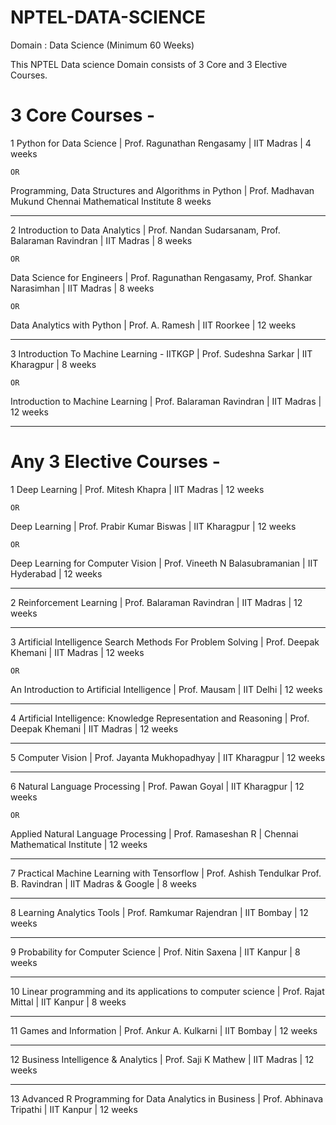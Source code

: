# NPTEL-DATA-SCIENCE
Domain : Data Science (Minimum 60 Weeks)

This NPTEL Data science Domain consists of 3 Core and 3 Elective Courses.

# 3 Core Courses - 

1	Python for Data Science	| Prof. Ragunathan Rengasamy	| IIT Madras	| 4 weeks

    OR
   
  Programming, Data Structures and Algorithms in Python | Prof. Madhavan Mukund	Chennai Mathematical Institute	8 weeks

-------------------------------------------------------------------------------------------------------------------------------------
2	Introduction to Data Analytics	| Prof. Nandan Sudarsanam, Prof. Balaraman Ravindran	| IIT Madras |	8 weeks

    OR
   
  Data Science for Engineers	| Prof. Ragunathan Rengasamy, Prof. Shankar Narasimhan	| IIT Madras	| 8 weeks
  
    OR
  
  Data Analytics with Python	| Prof. A. Ramesh	| IIT Roorkee	| 12 weeks

 --------------------------------------------------------------------------------------------------------------------------------------- 

3	Introduction To Machine Learning - IITKGP	| Prof. Sudeshna Sarkar	| IIT Kharagpur |	8 weeks

    OR
    
   Introduction to Machine Learning	| Prof. Balaraman Ravindran	| IIT Madras |	12 weeks
   
-----------------------------------------------------------------------------------------------------------------------------------------------

# Any 3 Elective Courses - 

1	Deep Learning	| Prof. Mitesh Khapra	| IIT Madras	| 12 weeks

    OR

Deep Learning	| Prof. Prabir Kumar Biswas	| IIT Kharagpur	| 12 weeks

    OR

Deep Learning for Computer Vision	| Prof. Vineeth N Balasubramanian	| IIT Hyderabad	| 12 weeks

-----------------------------------------------------------------------------------------------------------------------------------------------

2	Reinforcement Learning	| Prof. Balaraman Ravindran |	IIT Madras	| 12 weeks

-----------------------------------------------------------------------------------------------------------------------------------------------

3	Artificial Intelligence Search Methods For Problem Solving	| Prof. Deepak Khemani	| IIT Madras	| 12 weeks

    OR

An Introduction to Artificial Intelligence	| Prof. Mausam	| IIT Delhi	| 12 weeks

-----------------------------------------------------------------------------------------------------------------------------------------------

4	Artificial Intelligence: Knowledge Representation and Reasoning	| Prof. Deepak Khemani	| IIT Madras	| 12 weeks

-----------------------------------------------------------------------------------------------------------------------------------------------	

5		Computer Vision	| Prof. Jayanta Mukhopadhyay	| IIT Kharagpur	| 12 weeks

-----------------------------------------------------------------------------------------------------------------------------------------------

6		Natural Language Processing	| Prof. Pawan Goyal	| IIT Kharagpur	| 12 weeks
	
	OR
 
Applied Natural Language Processing	| Prof. Ramaseshan R	| Chennai Mathematical Institute	| 12 weeks

-----------------------------------------------------------------------------------------------------------------------------------------------

7		Practical Machine Learning with Tensorflow	| Prof. Ashish Tendulkar Prof. B. Ravindran	| IIT Madras & Google	| 8 weeks

-----------------------------------------------------------------------------------------------------------------------------------------------

8		Learning Analytics Tools	| Prof. Ramkumar Rajendran	| IIT Bombay	| 12 weeks

-----------------------------------------------------------------------------------------------------------------------------------------------

9		Probability for Computer Science	| Prof. Nitin Saxena	| IIT Kanpur	| 8 weeks

-----------------------------------------------------------------------------------------------------------------------------------------------	

10		Linear programming and its applications to computer science | Prof. Rajat Mittal	| IIT Kanpur	| 8 weeks	

-----------------------------------------------------------------------------------------------------------------------------------------------

11		Games and Information	| Prof. Ankur A. Kulkarni	| IIT Bombay	| 12 weeks	

-----------------------------------------------------------------------------------------------------------------------------------------------

12		Business Intelligence & Analytics	| Prof. Saji K Mathew	| IIT Madras	| 12 weeks	

-----------------------------------------------------------------------------------------------------------------------------------------------

13		Advanced R Programming for Data Analytics in Business |	Prof. Abhinava Tripathi	| IIT Kanpur	| 12 weeks

